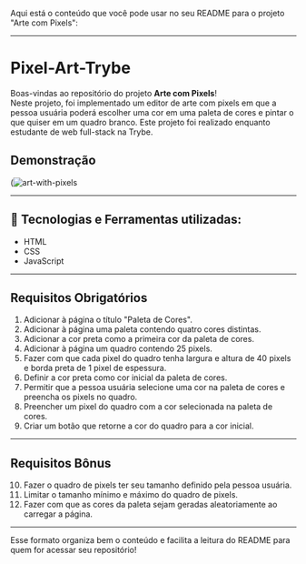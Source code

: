 Aqui está o conteúdo que você pode usar no seu README para o projeto "Arte com Pixels":

---

# Pixel-Art-Trybe

Boas-vindas ao repositório do projeto **Arte com Pixels**!  
Neste projeto, foi implementado um editor de arte com pixels em que a pessoa usuária poderá escolher uma cor em uma paleta de cores e pintar o que quiser em um quadro branco. Este projeto foi realizado enquanto estudante de web full-stack na Trybe.

## Demonstração
(![art-with-pixels](https://github.com/user-attachments/assets/50459e5c-f885-4296-ba7b-ec4a70a55aec)

---

## 🚀 Tecnologias e Ferramentas utilizadas:
- HTML
- CSS
- JavaScript

---

## Requisitos Obrigatórios

1. Adicionar à página o título "Paleta de Cores".
2. Adicionar à página uma paleta contendo quatro cores distintas.
3. Adicionar a cor preta como a primeira cor da paleta de cores.
4. Adicionar à página um quadro contendo 25 pixels.
5. Fazer com que cada pixel do quadro tenha largura e altura de 40 pixels e borda preta de 1 pixel de espessura.
6. Definir a cor preta como cor inicial da paleta de cores.
7. Permitir que a pessoa usuária selecione uma cor na paleta de cores e preencha os pixels no quadro.
8. Preencher um pixel do quadro com a cor selecionada na paleta de cores.
9. Criar um botão que retorne a cor do quadro para a cor inicial.

---

## Requisitos Bônus

10. Fazer o quadro de pixels ter seu tamanho definido pela pessoa usuária.
11. Limitar o tamanho mínimo e máximo do quadro de pixels.
12. Fazer com que as cores da paleta sejam geradas aleatoriamente ao carregar a página.

---

Esse formato organiza bem o conteúdo e facilita a leitura do README para quem for acessar seu repositório!

